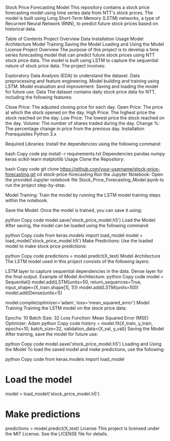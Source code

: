 Stock Price Forecasting Model
This repository contains a stock price forecasting model using time series data from NTT's stock prices. The model is built using Long Short-Term Memory (LSTM) networks, a type of Recurrent Neural Network (RNN), to predict future stock prices based on historical data.

Table of Contents
Project Overview
Data
Installation
Usage
Model Architecture
Model Training
Saving the Model
Loading and Using the Model
License
Project Overview
The purpose of this project is to develop a time series forecasting model that can predict future stock prices using NTT stock price data. The model is built using LSTM to capture the sequential nature of stock price data. The project involves:

Exploratory Data Analysis (EDA) to understand the dataset.
Data preprocessing and feature engineering.
Model building and training using LSTM.
Model evaluation and improvement.
Saving and loading the model for future use.
Data
The dataset contains daily stock price data for NTT, including the following features:

Close Price: The adjusted closing price for each day.
Open Price: The price at which the stock opened on the day.
High Price: The highest price the stock reached on the day.
Low Price: The lowest price the stock reached on the day.
Volume: The number of shares traded during the day.
Change %: The percentage change in price from the previous day.
Installation
Prerequisites
Python 3.x

Required Libraries: Install the dependencies using the following command:

bash
Copy code
pip install -r requirements.txt
Dependencies
pandas
numpy
keras
scikit-learn
matplotlib
Usage
Clone the Repository:

bash
Copy code
git clone https://github.com/your-username/stock-price-forecasting.git
cd stock-price-forecasting
Run the Jupyter Notebook: Open the provided Jupyter notebook file Stock_Price_Forecasting_Model.ipynb to run the project step-by-step.

Model Training: Train the model by running the LSTM model training steps within the notebook.

Save the Model: Once the model is trained, you can save it using:

python
Copy code
model.save('stock_price_model.h5')
Load the Model: After saving, the model can be loaded using the following command:

python
Copy code
from keras.models import load_model
model = load_model('stock_price_model.h5')
Make Predictions: Use the loaded model to make stock price predictions:

python
Copy code
predictions = model.predict(X_test)
Model Architecture
The LSTM model used in this project consists of the following layers:

LSTM layer to capture sequential dependencies in the data.
Dense layer for the final output.
Example of Model Architecture:
python
Copy code
model = Sequential()
model.add(LSTM(units=50, return_sequences=True, input_shape=(X_train.shape[1], 1)))
model.add(LSTM(units=50))
model.add(Dense(units=1))

model.compile(optimizer='adam', loss='mean_squared_error')
Model Training
Training the LSTM model on the stock price data:

Epochs: 10
Batch Size: 32
Loss Function: Mean Squared Error (MSE)
Optimizer: Adam
python
Copy code
history = model.fit(X_train, y_train, epochs=10, batch_size=32, validation_data=(X_val, y_val))
Saving the Model
After training, save the model for future use:

python
Copy code
model.save('stock_price_model.h5')
Loading and Using the Model
To load the saved model and make predictions, use the following:

python
Copy code
from keras.models import load_model

# Load the model
model = load_model('stock_price_model.h5')

# Make predictions
predictions = model.predict(X_test)
License
This project is licensed under the MIT License. See the LICENSE file for details.
